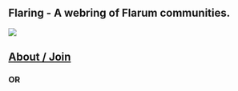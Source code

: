 ## Flaring - A webring of Flarum communities.

![](https://i.ibb.co/WsYCvKG/428-E52-CF-7130-422-A-93-E6-334-B8-C21-A5-F2.png)

## [About / Join](https://discuss.flarum.org/d/25506-flaring-a-modern-webring-for-flarum-webmasters)

### OR

